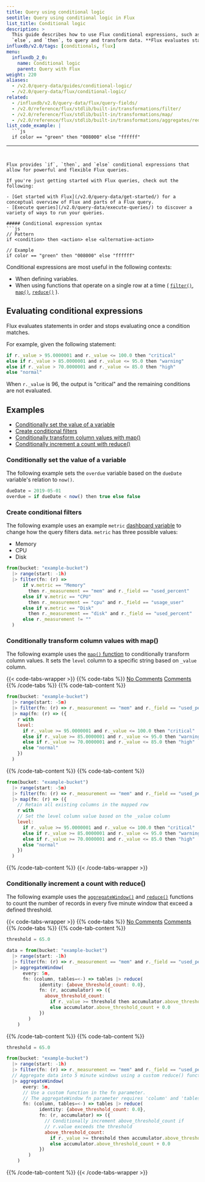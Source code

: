 ```yaml
---
title: Query using conditional logic
seotitle: Query using conditional logic in Flux
list_title: Conditional logic
description: >
  This guide describes how to use Flux conditional expressions, such as `if`,
  `else`, and `then`, to query and transform data. **Flux evaluates statements from left to right and stops evaluating once a condition matches.**
influxdb/v2.0/tags: [conditionals, flux]
menu:
  influxdb_2_0:
    name: Conditional logic
    parent: Query with Flux
weight: 220
aliases:
  - /v2.0/query-data/guides/conditional-logic/
  - /v2.0/query-data/flux/conditional-logic/
related:
  - /influxdb/v2.0/query-data/flux/query-fields/
  - /v2.0/reference/flux/stdlib/built-in/transformations/filter/
  - /v2.0/reference/flux/stdlib/built-in/transformations/map/
  - /v2.0/reference/flux/stdlib/built-in/transformations/aggregates/reduce/
list_code_example: |
  ```js
  if color == "green" then "008000" else "ffffff"
  ```
---
```


Flux provides `if`, `then`, and `else` conditional expressions that allow for powerful and flexible Flux queries.

If you're just getting started with Flux queries, check out the following:

- [Get started with Flux](/v2.0/query-data/get-started/) for a conceptual overview of Flux and parts of a Flux query.
- [Execute queries](/v2.0/query-data/execute-queries/) to discover a variety of ways to run your queries.

##### Conditional expression syntax
```js
// Pattern
if <condition> then <action> else <alternative-action>

// Example
if color == "green" then "008000" else "ffffff"
```

Conditional expressions are most useful in the following contexts:

- When defining variables.
- When using functions that operate on a single row at a time (
  [`filter()`](/v2.0/reference/flux/stdlib/built-in/transformations/filter/),
  [`map()`](/v2.0/reference/flux/stdlib/built-in/transformations/map/),
  [`reduce()`](/v2.0/reference/flux/stdlib/built-in/transformations/aggregates/reduce) ).

## Evaluating conditional expressions

Flux evaluates statements in order and stops evaluating once a condition matches.

For example, given the following statement:

```js
if r._value > 95.0000001 and r._value <= 100.0 then "critical"
else if r._value > 85.0000001 and r._value <= 95.0 then "warning"
else if r._value > 70.0000001 and r._value <= 85.0 then "high"
else "normal"
```

When `r._value` is 96, the output is "critical" and the remaining conditions are not evaluated.

## Examples

- [Conditionally set the value of a variable](#conditionally-set-the-value-of-a-variable)
- [Create conditional filters](#create-conditional-filters)
- [Conditionally transform column values with map()](#conditionally-transform-column-values-with-map)
- [Conditionally increment a count with reduce()](#conditionally-increment-a-count-with-reduce)

### Conditionally set the value of a variable
The following example sets the `overdue` variable based on the
`dueDate` variable's relation to `now()`.

```js
dueDate = 2019-05-01
overdue = if dueDate < now() then true else false
```

### Create conditional filters
The following example uses an example `metric` [dashboard variable](/v2.0/visualize-data/variables/)
to change how the query filters data.
`metric` has three possible values:

- Memory
- CPU
- Disk

```js
from(bucket: "example-bucket")
  |> range(start: -1h)
  |> filter(fn: (r) =>
      if v.metric == "Memory"
        then r._measurement == "mem" and r._field == "used_percent"
      else if v.metric == "CPU"
        then r._measurement == "cpu" and r._field == "usage_user"
      else if v.metric == "Disk"
        then r._measurement == "disk" and r._field == "used_percent"
      else r._measurement != ""
  )
```


### Conditionally transform column values with map()
The following example uses the [`map()` function](/v2.0/reference/flux/stdlib/built-in/transformations/map/)
to conditionally transform column values.
It sets the `level` column to a specific string based on `_value` column.

{{< code-tabs-wrapper >}}
{{% code-tabs %}}
[No Comments](#)
[Comments](#)
{{% /code-tabs %}}
{{% code-tab-content %}}
```js
from(bucket: "example-bucket")
  |> range(start: -5m)
  |> filter(fn: (r) => r._measurement == "mem" and r._field == "used_percent" )
  |> map(fn: (r) => ({
    r with
    level:
      if r._value >= 95.0000001 and r._value <= 100.0 then "critical"
      else if r._value >= 85.0000001 and r._value <= 95.0 then "warning"
      else if r._value >= 70.0000001 and r._value <= 85.0 then "high"
      else "normal"
    })
  )
```
{{% /code-tab-content %}}
{{% code-tab-content %}}
```js
from(bucket: "example-bucket")
  |> range(start: -5m)
  |> filter(fn: (r) => r._measurement == "mem" and r._field == "used_percent" )
  |> map(fn: (r) => ({
    // Retain all existing columns in the mapped row
    r with
    // Set the level column value based on the _value column
    level:
      if r._value >= 95.0000001 and r._value <= 100.0 then "critical"
      else if r._value >= 85.0000001 and r._value <= 95.0 then "warning"
      else if r._value >= 70.0000001 and r._value <= 85.0 then "high"
      else "normal"
    })
  )
```

{{% /code-tab-content %}}
{{< /code-tabs-wrapper >}}

### Conditionally increment a count with reduce()
The following example uses the [`aggregateWindow()`](/v2.0/reference/flux/stdlib/built-in/transformations/aggregates/aggregatewindow/)
and [`reduce()`](/v2.0/reference/flux/stdlib/built-in/transformations/aggregates/reduce/)
functions to count the number of records in every five minute window that exceed a defined threshold.

{{< code-tabs-wrapper >}}
{{% code-tabs %}}
[No Comments](#)
[Comments](#)
{{% /code-tabs %}}
{{% code-tab-content %}}
```js
threshold = 65.0

data = from(bucket: "example-bucket")
  |> range(start: -1h)
  |> filter(fn: (r) => r._measurement == "mem" and r._field == "used_percent" )
  |> aggregateWindow(
      every: 5m,
      fn: (column, tables=<-) => tables |> reduce(
            identity: {above_threshold_count: 0.0},
            fn: (r, accumulator) => ({
              above_threshold_count:
                if r._value >= threshold then accumulator.above_threshold_count + 1.0
                else accumulator.above_threshold_count + 0.0
            })
        )
    )
```
{{% /code-tab-content %}}
{{% code-tab-content %}}
```js
threshold = 65.0

from(bucket: "example-bucket")
  |> range(start: -1h)
  |> filter(fn: (r) => r._measurement == "mem" and r._field == "used_percent" )
  // Aggregate data into 5 minute windows using a custom reduce() function
  |> aggregateWindow(
      every: 5m,
      // Use a custom function in the fn parameter.
      // The aggregateWindow fn parameter requires 'column' and 'tables' parameters.
      fn: (column, tables=<-) => tables |> reduce(
            identity: {above_threshold_count: 0.0},
            fn: (r, accumulator) => ({
              // Conditionally increment above_threshold_count if
              // r.value exceeds the threshold
              above_threshold_count:
                if r._value >= threshold then accumulator.above_threshold_count + 1.0
                else accumulator.above_threshold_count + 0.0
            })
        )
    )
```
{{% /code-tab-content %}}
{{< /code-tabs-wrapper >}}
